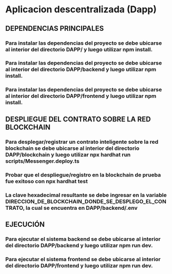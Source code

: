 # Aplicacion descentralizada (Dapp)  
## DEPENDENCIAS PRINCIPALES
### Para instalar las dependencias del proyecto se debe ubicarse al interior del directorio DAPP/ y luego utilizar npm install.
### Para instalar las dependencias del proyecto se debe ubicarse al interior del directorio DAPP/backend y luego utilizar npm install.
### Para instalar las dependencias del proyecto se debe ubicarse al interior del directorio DAPP/frontend y luego utilizar npm install.

## DESPLIEGUE DEL CONTRATO SOBRE LA RED BLOCKCHAIN
### Para desplegar/registrar un contrato inteligente sobre la red blockchain se debe ubicarse al interior del directorio DAPP/blockchain y luego utilizar npx hardhat run scripts/Messenger.deploy.ts
### Probar que el despliegue/registro en la blockchain de prueba fue exitoso con npx hardhat test
### La clave hexadecimal resultante se debe ingresar en la variable DIRECCION_DE_BLOCKCHAIN_DONDE_SE_DESPLEGO_EL_CONTRATO, la cual se encuentra en DAPP/backend/.env

## EJECUCIÓN
### Para ejecutar el sistema backend se debe ubicarse al interior del directorio DAPP/backend y luego utilizar npm run dev.
### Para ejecutar el sistema frontend se debe ubicarse al interior del directorio DAPP/frontend y luego utilizar npm run dev.